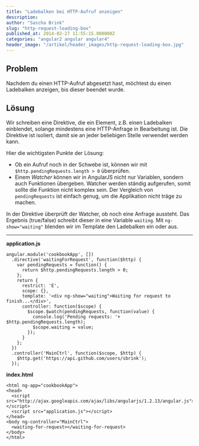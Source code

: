 ```yaml
---
title: "Ladebalken bei HTTP-Aufruf anzeigen"
description: 
author: "Sascha Brink"
slug: "http-request-loading-box"
published_at: 2014-02-27 11:55:15.000000Z
categories: "angular2 angular angular4"
header_image: "/artikel/header_images/http-request-loading-box.jpg"
---
```


## Problem

Nachdem du einen HTTP-Aufruf abgesetzt hast, möchtest du einen Ladebalken anzeigen, bis dieser beendet wurde.

## Lösung

Wir schreiben eine Direktive, die ein Element, z.B. einen Ladebalken einblendet, solange mindestens eine HTTP-Anfrage in Bearbeitung ist. Die Direktive ist isoliert, damit sie an jeder beliebigen Stelle verwendet werden kann.

Hier die wichtigsten Punkte der Lösung:

*   Ob ein Aufruf noch in der Schwebe ist, können wir mit `$http.pendingRequests.length > 0` überprüfen. 
*   Einem *Watcher* können wir in AngularJS nicht nur Variablen, sondern auch Funktionen übergeben. Watcher werden ständig aufgerufen, somit sollte die Funktion nicht komplex sein. Der Vergleich von `pendingRequests` ist einfach genug, um die Applikation nicht träge zu machen.

In der Direktive überprüft der Watcher, ob noch eine Anfrage aussteht. Das Ergebnis (true/false) schreibt dieser in eine Variable `waiting`. Mit `ng-show="waiting"` blenden wir im Template den Ladebalken ein oder aus.

* * *

**application.js**

    angular.module('cookbookApp', [])
      .directive('waitingForRequest', function($http) {
        var pendingRequests = function() {
          return $http.pendingRequests.length > 0;
        };
        return {
          restrict: 'E',
          scope: {},
          template: '<div ng-show="waiting">Waiting for request to finish...</div>',
          controller: function($scope) {
            $scope.$watch(pendingRequests, function(value) {
              console.log('Pending requests: '+ $http.pendingRequests.length);
              $scope.waiting = value;
            });
          }
        };
      })
      .controller('MainCtrl', function($scope, $http) {
        $http.get('https://api.github.com/users/sbrink');
      });
    

**index.html**

    <html ng-app="cookbookApp">
    <head>
      <script src="http://ajax.googleapis.com/ajax/libs/angularjs/1.2.13/angular.js"></script>
      <script src="application.js"></script>
    </head>
    <body ng-controller="MainCtrl">
      <waiting-for-request></waiting-for-request>
    </body>
    </html>
